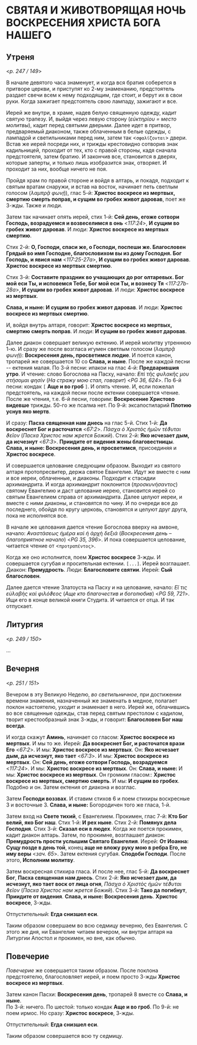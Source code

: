 
# СВЯТАЯ И ЖИВОТВОРЯЩАЯ НОЧЬ ВОСКРЕСЕНИЯ ХРИСТА БОГА НАШЕГО

## Утреня

<*p. 247 / 149*>

В начале девятого часа знаменует, и когда вся братия соберется в притворе церкви, и приступят ко 
2-му знаменанию, предстоятель раздает свечи всем к нему подходящим, где стоит, и берут их в свои руки. 
Когда зажигает предстоятель свою лампаду, зажигают и все. 

Иерей же внутри, в храме, надев белую священную одежду, кадит святую трапезу. И, выйдя через левую 
сторону (*εὐκτηρίου = место молитвы*), кадит перед святыми дверьми. Далее идет в притвор, предваряемый 
диаконом, также облаченным в белые одежды, с лампадой и светильниками перед ним, затем так <`σφαλίζονται`> 
двери. Встав же иерей посреди них, и трижды крестовидно сотворив знак кадильницей, проходит от тех, кто 
с правой стороны, кадя сначала предстоятеля, затем братию. И закончив все, становится в дверях, 
которые заперты, и только лишь изобразится знак, отворяет. И проходит за них, вообще ничего не поя. 

Пройдя храм по правой стороне и войдя в алтарь, и покадя, подходит к святым вратам снаружи, и встав 
на восток, начинает петь светлым голосом (*λαμπρᾷ φωνῇ*), глас 5-й: **Христос воскресе из мертвых, 
смертию смерть поправ, и сущим во гробех живот даровав**, поет же 3-жды. Также и люди. 

Затем так начинает опять иерей, стих 1-й: **Сей день, eгоже сотвори Господь, возрадуемся и возвеселимся 
в онь** <*117:24*>, **И сущим во гробех живот даровав**. И люди: **Христос воскресе из мертвых смертию**. 

Стих 2-й: **О, Господи, спаси же, о Господи, поспеши же. Благословен Грядый во имя Господне, благословихом 
вы из дому Господня. Бог Господь, и явися нам** <*117:25-27a*>, **И сущим во гробех живот даровав**.
**Христос воскресе из мертвых смертию**.

Стих 3-й: **Составите праздник во учащающих до рог олтаревых. Бог мой еси Ты, и исповемся Тебе, Бог мой еси 
Ты, и вознесу Тя** <*117:27b-28a*>, **И сущим во гробех живот даровав**. И люди: **Христос воскресе из мертвых**.

**Слава, и ныне: И сущим во гробех живот даровав**. И люди: **Христос воскресе из мертвых смертию**. 
 
И, войдя внутрь алтаря, говорит: **Христос воскресе из мертвых, смертию смерть поправ**. 
И люди: **И сущим во гробех живот даровав**. 

Далее диакон совершает великую ектению. И иерей молитву утреннюю 1-ю. И сразу же после возгласа 
игумен светлым голосом (*λαμπρᾷ φωνῇ*): **Воскресения день, просветимся людие**. И поется канон, 
тропарей же совершается 10 со **Слава, и ныне**. После же каждой песни -- ектения малая. 
По 3-й песни: ипакои на глас 4-й: **Предварившия утро**. И чтение: слово Богослова на Пасху, 
начало: *̓Επὶ τῆς φυλακῆς μου στήσομαι φησίν* (*На стражу мою стал, говорит*) <*PG 36, 624*>. 
По 6-й песни: кондак `[` **Аще и во гроб** `]`. И опять чтение. И, если пожелал предстоятель, на каждой 
песни после ектении совершается чтение. После же чтения, т.е. 6-й песни, говорим: **Воскресение Христово 
видевше** трижды. 50-го же псалма нет. 
По 9-й: эксапостиларий **Плотию уснув яко мертв**. 

И сразу: **Пасха священная нам днесь** на глас 5-й. 
Стих 1-й: **Да воскреснет Бог и расточатся** <*67:2*>. *Πάσχα ὁ Χριστὸς ἡμῶν τέϑυται ϑεῖον* 
(*Пасха Христос нам жрется Божий*). 
Стих 2-й: **Яко исчезает дым, да исчезнут** <*67:3*>. **Приидите от видения жены благовестницы**. 
**Слава, и ныне: Воскресения день, и просветимся**, присоединяя и **Христос воскресе**.
 
И совершается целование следующим образом. Выходит из святого алтаря протопресвитер, держа святое 
Евангелие. Идут же вместе с ним и все иереи, облаченные, и диаконы. Подходит к стасидии архимандрита. 
И когда архимандрит поклонится (*προσκυνήσαντος*) святому Евангелию и даст целование иерею, 
становится иерей со святым Евангелием справа от архимандрита. Далее целуют иереи, и вместе с ними 
диаконы, и становятся по чину. И по очереди все до последнего, обойдя по кругу церковь, становятся и 
целуют друг друга, пока не исполнятся все. 

В начале же целования дается чтение Богослова вверху на амвоне, начало: *̓Αναστάσεως ἡμέρα καὶ ἡ ἀρχὴ 
δεξιά* (*Воскресения день – благоприятное начало*) <*PG 35, 396*>. И пока совершается целование, 
читается чтение от <`προτραπέντος`>. 

Когда же оно исполнится, поем **Христос воскресе** 3-жды. И совершается сугубая и просительная ектении. 
`[...]`. Иерей возглашает. Диакон: **Премудрость**. Люди: **Благословите святии**. Иерей: **Сый благословен**. 

Далее дается чтение Златоуста на Пасху и на целование, начало: *Εἴ τις εὐλαβὴς καὶ φιλόϑεος* 
(*Аще кто благочестив и боголюбив*) <*PG 59, 721*>. Ищи его в конце великой книги Студита. 
И читается от отца. И так отпускает. 
   
## Литургия

<*p. 249 / 150*>

...

## Вечерня

<*p. 251 / 151*>

Вечером в эту Великую Неделю, *во светильничное*, при достижении времени знамения, назначенный же 
знаменать в медное, полагает поклон настоятелю, уходит и знаменает в него. Иерей же, облачившись 
во все священные одежды, став перед святым престолом с кадилом, творит крестообразный знак 3-жды, 
и говорит: **Благословен Бог наш всегда**. 

И когда скажут **Аминь**, начинает со гласом: **Христос воскресе из мертвых**. И мы то же. 
Иерей: **Да воскреснет Бог, и расточатся врази Его** <*67:2*>. И мы: **Христос воскресе из мертвых**. 
Он: **Яко исчезает дым, да исчезнут, яко тает** <*67:3*>. И мы: **Христос воскресе из мертвых**. 
Он: **Сей день, eгоже сотвори Господь, возрадуемся** <*117:24*>. И мы: **Христос воскресе из мертвых**. 
Он: **Слава, и ныне:**  И мы: **Христос воскресе из мертвых**. 
Он громким гласом:: **Христос воскресе из мертвых, смертию смерть**. И мы: **И сущим во гробех**. 
Подобно и он. Затем ектения от диакона и возглас. 

Затем **Господи воззвах**. И ставим стихов 6 и поем стихиры воскресные 3 и восточные 3. 
**Слава, и ныне:** Богородичен того же гласа, 1-й. 

Затем вход на **Свете тихий**, с Евангелием. Прокимен, глас 7-й: **Кто Бог велий, яко Бог наш**.
Стих 1-й: **И рех ныне**. 
Стих 2-й: **Помянух дела Господня**. 
Стих 3-й: **Сказал еси в людех**. 
Когда же поется прокимен, кадит диакон алтарь. Затем, по прокимне, возглашает диакон: **Премудрость 
прости услышим Святаго Евангелия**. Иерей: **От Иоанна: Сущу позде в день той**, конец 
**аще не вложу руку мою в ребра Его, не иму веры** <*зач. 65*>. 
Затем ектения сугубая. **Сподоби Господи**. После этого, **Исполним молитву**.  

Затем воскресная стихира гласа. И после нее, глас 5-й: **Да воскреснет Бог**, **Пасха священная нам днесь**. 
Стих 2-й: **Яко исчезает дым, да исчезнут, яко тает воск от лица огня**, *Πάσχα ὁ Χριστὸς ἡμῶν τέϑυται ϑεῖον* 
(*Пасха Христос нам жрется Божий*). 
Стих 3-й: **Тако да погибнут**, **Приидите от видения**. 
**Слава, и ныне: Воскресения день**. **Христос воскресе**, 3-жды. 

Отпустительный: **Егда снизшел еси**. 

Таким образом совершаем во всю седмицу вечерню, без Евангелия. С этого же дня, ни Евангелие читаем вечером, 
ни внутри алтаря на Литургии Апостол и прокимен, но вне, как обычно.   

## Повечерие

*Повечерие* же совершается таким образом. После поклона предстоятелю, благословляет иерей, и поем просто 
3-жды **Христос воскресе из мертвых**. 

Затем канон Пасхи: **Воскресения день**, тропарей 8 вместе со **Слава, и ныне**.  
По 3-й: ничего. 
По шестой: только кондак **Аще и во гроб**. 
По 9-й: не поем ирмос. Но сразу: **Христос воскресе**, 3-жды.   

Отпустительный: **Егда снизшел еси**. 

Таким образом совершается всю ту седмицу. 
